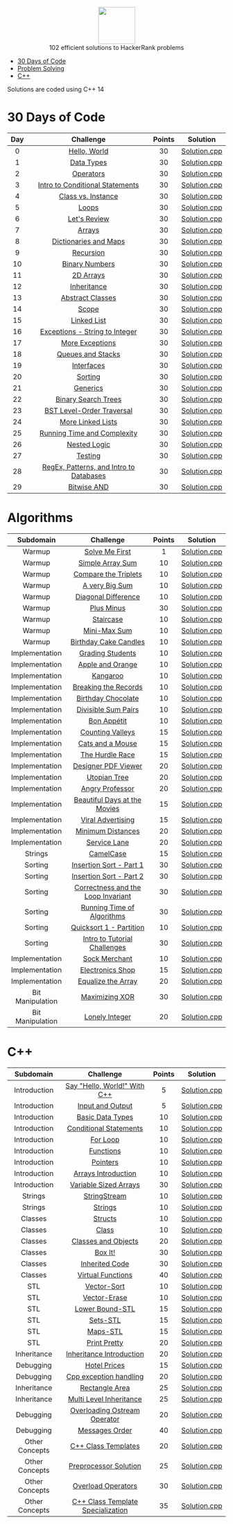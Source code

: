 <p align="center">
    <a href="https://www.hackerrank.com/arthur_favre">
        <img height=85 src="https://d3keuzeb2crhkn.cloudfront.net/hackerrank/assets/styleguide/logo_wordmark-f5c5eb61ab0a154c3ed9eda24d0b9e31.svg">
    </a>
    <br>102 efficient solutions to HackerRank problems
</p>

* [30 Days of Code](#30-days-of-code)
* [Problem Solving](#Algorithms)
* [C++](#c)


Solutions are coded using C++ 14


# 30 Days of Code

| Day |                                                Challenge                                                | Points |                                                                                   Solution                                                                                  |
|:---:|:-------------------------------------------------------------------------------------------------------:|:------:|:---------------------------------------------------------------------------------------------------------------------------------------------------------------------------:|
|  0  | [Hello, World](https://www.hackerrank.com/challenges/cpp-hello-world/problem)                                    |   30   | [Solution.cpp](https://github.com/Nedriia/Hacker_Rank_Solutions/blob/master/HackerRank_Solutions/30_Days_of_Code/Day%2000%20-%20Hello_World/Solution.cpp)                       |
|  1  | [Data Types](https://www.hackerrank.com/challenges/30-data-types/problem)                                       |   30   | [Solution.cpp](https://github.com/Nedriia/Hacker_Rank_Solutions/blob/master/HackerRank_Solutions/30_Days_of_Code/Day%2001%20-%20Data_Types/Solution.cpp)                           |
|  2  | [Operators](https://www.hackerrank.com/challenges/30-operators/problem)                                         |   30   | [Solution.cpp](https://github.com/Nedriia/Hacker_Rank_Solutions/blob/master/HackerRank_Solutions/30_Days_of_Code/Day%2002%20-%20Operators/Solution.cpp)                              |
|  3  | [Intro to Conditional Statements](https://www.hackerrank.com/challenges/30-conditional-statements/problem)      |   30   | [Solution.cpp](https://github.com/Nedriia/Hacker_Rank_Solutions/blob/master/HackerRank_Solutions/30_Days_of_Code/Day%2003%20-%20Intro_to_Conditional_Statements/Solution.cpp)  |
|  4  | [Class vs. Instance](https://www.hackerrank.com/challenges/30-class-vs-instance/problem)                        |   30   | [Solution.cpp](https://github.com/Nedriia/Hacker_Rank_Solutions/blob/master/HackerRank_Solutions/30_Days_of_Code/Day%2004%20-%20Class_vs_Instance/Solution.cpp)                 |
|  5  | [Loops](https://www.hackerrank.com/challenges/30-loops/problem)                                                 |   30   | [Solution.cpp](https://github.com/Nedriia/Hacker_Rank_Solutions/blob/master/HackerRank_Solutions/30_Days_of_Code/Day%2005%20-%20Loops/Solution.cpp)                                  |
|  6  | [Let's Review](https://www.hackerrank.com/challenges/30-review-loop/problem)                                    |   30   | [Solution.cpp](https://github.com/Nedriia/Hacker_Rank_Solutions/blob/master/HackerRank_Solutions/30_Days_of_Code/Day%2006%20-%20Lets_Review/Solution.cpp)                         |
|  7  | [Arrays](https://www.hackerrank.com/challenges/30-arrays/problem)                                               |   30   | [Solution.cpp](https://github.com/Nedriia/Hacker_Rank_Solutions/blob/master/HackerRank_Solutions/30_Days_of_Code/Day%2007%20-%20Arrays/Solution.cpp)                                 |
|  8  | [Dictionaries and Maps](https://www.hackerrank.com/challenges/30-dictionaries-and-maps/problem)                 |   30   | [Solution.cpp](https://github.com/Nedriia/Hacker_Rank_Solutions/blob/master/HackerRank_Solutions/30_Days_of_Code/Day%2008%20-%20Dictionaries_and_Maps/Solution.cpp)              |
|  9  | [Recursion](https://www.hackerrank.com/challenges/30-recursion/problem)                                         |   30   | [Solution.cpp](https://github.com/Nedriia/Hacker_Rank_Solutions/blob/master/HackerRank_Solutions/30_Days_of_Code/Day%2009%20-%20Recursion/Solution.cpp)                              |
|  10 | [Binary Numbers](https://www.hackerrank.com/challenges/30-binary-numbers/problem)                               |   30   | [Solution.cpp](https://github.com/Nedriia/Hacker_Rank_Solutions/blob/master/HackerRank_Solutions/30_Days_of_Code/Day%2010%20-%20Binary_Numbers/Solution.cpp)                       |
|  11 | [2D Arrays](https://www.hackerrank.com/challenges/30-2d-arrays/problem)                                         |   30   | [Solution.cpp](https://github.com/Nedriia/Hacker_Rank_Solutions/blob/master/HackerRank_Solutions/30_Days_of_Code/Day%2011%20-%202D_Arrays/Solution.cpp)                            |
|  12 | [Inheritance](https://www.hackerrank.com/challenges/30-inheritance/problem)                                     |   30   | [Solution.cpp](https://github.com/Nedriia/Hacker_Rank_Solutions/blob/master/HackerRank_Solutions/30_Days_of_Code/Day%2012%20-%20Inheritance/Solution.cpp)                            |
|  13 | [Abstract Classes](https://www.hackerrank.com/challenges/30-abstract-classes/problem)                           |   30   | [Solution.cpp](https://github.com/Nedriia/Hacker_Rank_Solutions/blob/master/HackerRank_Solutions/30_Days_of_Code/Day%2013%20-%20Abstract_Classes/Solution.cpp)                     |
|  14 | [Scope](https://www.hackerrank.com/challenges/30-scope/problem)                                                 |   30   | [Solution.cpp](https://github.com/Nedriia/Hacker_Rank_Solutions/blob/master/HackerRank_Solutions/30_Days_of_Code/Day%2014%20-%20Scope/Solution.cpp)                                  |
|  15 | [Linked List](https://www.hackerrank.com/challenges/30-linked-list/problem)                                     |   30   | [Solution.cpp](https://github.com/Nedriia/Hacker_Rank_Solutions/blob/master/HackerRank_Solutions/30_Days_of_Code/Day%2015%20-%20Linked_List/Solution.cpp)                          |
|  16 | [Exceptions - String to Integer](https://www.hackerrank.com/challenges/30-exceptions-string-to-integer/problem) |   30   | [Solution.cpp](https://github.com/Nedriia/Hacker_Rank_Solutions/blob/master/HackerRank_Solutions/30_Days_of_Code/Day%2016%20-%20Exceptions-String_to_Integer/Solution.cpp) |
|  17 | [More Exceptions](https://www.hackerrank.com/challenges/30-more-exceptions/problem)                             |   30   | [Solution.cpp](https://github.com/Nedriia/Hacker_Rank_Solutions/blob/master/HackerRank_Solutions/30_Days_of_Code/Day%2017%20-%20More_Exceptions/Solution.cpp)                      |
|  18 | [Queues and Stacks](https://www.hackerrank.com/challenges/30-queues-stacks/problem)                             |   30   | [Solution.cpp](https://github.com/Nedriia/Hacker_Rank_Solutions/blob/master/HackerRank_Solutions/30_Days_of_Code/Day%2018%20-%20Queues_and_Stacks/Solution.cpp)                  |
|  19 | [Interfaces](https://www.hackerrank.com/challenges/30-interfaces/problem)                                       |   30   | [Solution.cpp](https://github.com/Nedriia/Hacker_Rank_Solutions/blob/master/HackerRank_Solutions/30_Days_of_Code/Day%2019%20-%20Interfaces/Solution.cpp)                             |
|  20 | [Sorting](https://www.hackerrank.com/challenges/30-sorting/problem)                                             |   30   | [Solution.cpp](https://github.com/Nedriia/Hacker_Rank_Solutions/blob/master/HackerRank_Solutions/30_Days_of_Code/Day%2020%20-%20Sorting/Solution.cpp)                                |
|  21 | [Generics](https://www.hackerrank.com/challenges/30-generics/problem)                                           |   30   | [Solution.cpp](https://github.com/Nedriia/Hacker_Rank_Solutions/blob/master/HackerRank_Solutions/30_Days_of_Code/Day%2021%20-%20Generics/Solution.cpp)                               |
|  22 | [Binary Search Trees](https://www.hackerrank.com/challenges/30-binary-search-trees/problem)                     |   30   | [Solution.cpp](https://github.com/Nedriia/Hacker_Rank_Solutions/blob/master/HackerRank_Solutions/30_Days_of_Code/Day%2022%20-%20Binary_Search_Trees/Solution.cpp)                |
|  23 | [BST Level-Order Traversal](https://www.hackerrank.com/challenges/30-binary-trees/problem)                      |   30   | [Solution.cpp](https://github.com/Nedriia/Hacker_Rank_Solutions/blob/master/HackerRank_Solutions/30_Days_of_Code/Day%2023%20-%20BST_Level-Order_Traversal/Solution.cpp)          |
|  24 | [More Linked Lists](https://www.hackerrank.com/challenges/30-linked-list-deletion/problem)                      |   30   | [Solution.cpp](https://github.com/Nedriia/Hacker_Rank_Solutions/blob/master/HackerRank_Solutions/30_Days_of_Code/Day%2024%20-%20More_Linked_Lists/Solution.cpp)                  |
|  25 | [Running Time and Complexity](https://www.hackerrank.com/challenges/30-running-time-and-complexity/problem)     |   30   | [Solution.cpp](https://github.com/Nedriia/Hacker_Rank_Solutions/blob/master/HackerRank_Solutions/30_Days_of_Code/Day%2025%20-%20Running_Time_and_Complexity/Solution.cpp)      |
|  26 | [Nested Logic](https://www.hackerrank.com/challenges/30-nested-logic/problem)                                   |   30   | [Solution.cpp](https://github.com/Nedriia/Hacker_Rank_Solutions/blob/master/HackerRank_Solutions/30_Days_of_Code/Day%2026%20-%20Nested_Logic/Solution.cpp)                         |
|  27 | [Testing](https://www.hackerrank.com/challenges/30-testing/problem)                                             |   30   | [Solution.cpp](https://github.com/Nedriia/Hacker_Rank_Solutions/blob/master/HackerRank_Solutions/30_Days_of_Code/Day%2027%20-%20Testing/Solution.cpp)                                |
|  28 | [RegEx, Patterns, and Intro to Databases](https://www.hackerrank.com/challenges/30-regex-patterns/problem?h_r=profile)                                             |   30   | [Solution.cpp](https://github.com/Nedriia/Hacker_Rank_Solutions/blob/master/HackerRank_Solutions/30_Days_of_Code/Day%2028%20-%20RegEx_Patters_and_Intro_to_Databases/Solution.cpp)                                |
|  29 | [Bitwise AND](https://www.hackerrank.com/challenges/30-bitwise-and/problem?h_r=profile)                                             |   30   | [Solution.cpp](https://github.com/Nedriia/Hacker_Rank_Solutions/blob/master/HackerRank_Solutions/30_Days_of_Code/Day%2029%20-%20Bitwise_AND/Solution.cpp)                                |


# Algorithms

|        Subdomain        |                                                              Challenge                                                              | Points |                                                                                  Solution                                                                                 |
|:-----------------------:|:-----------------------------------------------------------------------------------------------------------------------------------:|:------:|:-------------------------------------------------------------------------------------------------------------------------------------------------------------------------:|
|         Warmup         | [Solve Me First](https://www.hackerrank.com/challenges/solve-me-first/problem)                                                         |   1   | [Solution.cpp](https://github.com/Nedriia/Hacker_Rank_Solutions/blob/master/HackerRank_Solutions/Problem_Solving/Solve_Me_First/Solution.cpp)                          |
|         Warmup         | [Simple Array Sum](https://www.hackerrank.com/challenges/simple-array-sum/problem)                                                             |   10   | [Solution.cpp](https://github.com/Nedriia/Hacker_Rank_Solutions/blob/master/HackerRank_Solutions/Problem_Solving/Simple_Array_Sum/Solution.cpp)                                    |
|         Warmup         | [Compare the Triplets](https://www.hackerrank.com/challenges/compare-the-triplets/problem)            |   10   | [Solution.cpp](https://github.com/Nedriia/Hacker_Rank_Solutions/blob/master/HackerRank_Solutions/Problem_Solving/Compare_the_Triplets/Solution.cpp)      |
|         Warmup         | [A very Big Sum](https://www.hackerrank.com/challenges/a-very-big-sum/problem)                                                                  |   10   | [Solution.cpp](https://github.com/Nedriia/Hacker_Rank_Solutions/blob/master/HackerRank_Solutions/Problem_Solving/A_very_Big_Sum/Solution.cpp)                                         |
|         Warmup         | [Diagonal Difference](https://www.hackerrank.com/challenges/diagonal-difference/problem)                                                     |   10   | [Solution.cpp](https://github.com/Nedriia/Hacker_Rank_Solutions/blob/master/HackerRank_Solutions/Problem_Solving/Diagonal_Difference/Solution.cpp)                        |
|         Warmup         | [Plus Minus](https://www.hackerrank.com/challenges/plus-minus/problem)                                                     |   30   | [Solution.cpp](https://github.com/Nedriia/Hacker_Rank_Solutions/blob/master/HackerRank_Solutions/Problem_Solving/Plus_Minus/Solution.cpp)                        |
|         Warmup         | [Staircase](https://www.hackerrank.com/challenges/staircase/problem)                                   |   10   | [Solution.cpp](https://github.com/Nedriia/Hacker_Rank_Solutions/blob/master/HackerRank_Solutions/Problem_Solving/Staircase/Solution.cpp)             |
|         Warmup         | [Mini-Max Sum](https://www.hackerrank.com/challenges/mini-max-sum/problem)                                                     |   10   | [Solution.cpp](https://github.com/Nedriia/Hacker_Rank_Solutions/blob/master/HackerRank_Solutions/Problem_Solving/Mini-Max_Sum/Solution.cpp)                       |
|         Warmup         | [Birthday Cake Candles](https://www.hackerrank.com/challenges/birthday-cake-candles/problem)                                                           |   10   | [Solution.cpp](https://github.com/Nedriia/Hacker_Rank_Solutions/blob/master/HackerRank_Solutions/Problem_Solving/Birthday_Cake_Candles/Solution.cpp)                            |
|         Implementation         | [Grading Students](https://www.hackerrank.com/challenges/grading/problem)                                                              |   10   | [Solution.cpp](https://github.com/Nedriia/Hacker_Rank_Solutions/blob/master/HackerRank_Solutions/Problem_Solving/Grading_Students/Solution.cpp)                                    |
|         Implementation         | [Apple and Orange](https://www.hackerrank.com/challenges/apple-and-orange/problem)                                                              |   10   | [Solution.cpp](https://github.com/Nedriia/Hacker_Rank_Solutions/blob/master/HackerRank_Solutions/Problem_Solving/Apple_and_Orange/Solution.cpp)                                    |
|         Implementation         | [Kangaroo](https://www.hackerrank.com/challenges/kangaroo/problem)                                                              |   10   | [Solution.cpp](https://github.com/Nedriia/Hacker_Rank_Solutions/blob/master/HackerRank_Solutions/Problem_Solving/Kangaroo/Solution.cpp)                                    |
|         Implementation         | [Breaking the Records](https://www.hackerrank.com/challenges/breaking-best-and-worst-records/problem)                                                              |   10   | [Solution.cpp](https://github.com/Nedriia/Hacker_Rank_Solutions/blob/master/HackerRank_Solutions/Problem_Solving/Breaking_the_Records/Solution.cpp)                                   |
|         Implementation         | [Birthday Chocolate](https://www.hackerrank.com/challenges/the-birthday-bar/problem)                                                       |   10   | [Solution.cpp](https://github.com/Nedriia/Hacker_Rank_Solutions/blob/master/HackerRank_Solutions/Problem_Solving/Birthday_Chocolate/Solution.cpp)                        |
|         Implementation         | [Divisible Sum Pairs](https://www.hackerrank.com/challenges/divisible-sum-pairs/problem)                                                       |   10   | [Solution.cpp](https://github.com/Nedriia/Hacker_Rank_Solutions/blob/master/HackerRank_Solutions/Problem_Solving/Divisible_Sum_Pairs/Solution.cpp)                           |
|          Implementation         | [Bon Appétit](https://www.hackerrank.com/challenges/bon-appetit/problem)                                                           |   10   | [Solution.cpp](https://github.com/Nedriia/Hacker_Rank_Solutions/blob/master/HackerRank_Solutions/Problem_Solving/Bon_Appetit/Solution.cpp)                                    |
|          Implementation         | [Counting Valleys](https://www.hackerrank.com/challenges/counting-valleys/problem)                                         |   15   | [Solution.cpp](https://github.com/Nedriia/Hacker_Rank_Solutions/blob/master/HackerRank_Solutions/Problem_Solving/Counting_Valleys/Solution.cpp)                       |
|          Implementation         | [Cats and a Mouse](https://www.hackerrank.com/challenges/cats-and-a-mouse/problem)                                                              |   15   | [Solution.cpp](https://github.com/Nedriia/Hacker_Rank_Solutions/blob/master/HackerRank_Solutions/Problem_Solving/Cats_and_a_Mouse/Solution.cpp)                                        |
|          Implementation         | [The Hurdle Race](https://www.hackerrank.com/challenges/the-hurdle-race/problem)                                      |   15   | [Solution.cpp](https://github.com/Nedriia/Hacker_Rank_Solutions/blob/master/HackerRank_Solutions/Problem_Solving/The_Hurdle_Race/Solution.cpp)                          |
|          Implementation         | [Designer PDF Viewer](https://www.hackerrank.com/challenges/designer-pdf-viewer/problem)                                                            |   20   | [Solution.cpp](https://github.com/Nedriia/Hacker_Rank_Solutions/blob/master/HackerRank_Solutions/Problem_Solving/Designer_PDF_Viewer/Solution.cpp)                                       |
|       Implementation      | [Utopian Tree](https://www.hackerrank.com/challenges/utopian-tree/problem)                                        |   20   | [Solution.cpp](https://github.com/Nedriia/Hacker_Rank_Solutions/blob/master/HackerRank_Solutions/Problem_Solving/Utopian_Tree/Solution.cpp) |
|         Implementation         | [Angry Professor](https://www.hackerrank.com/challenges/angry-professor/problem)                                                        |   20   | [Solution.cpp](https://github.com/Nedriia/Hacker_Rank_Solutions/blob/master/HackerRank_Solutions/Problem_Solving/Angry_Professor/Solution.cpp)                               |
|         Implementation         | [Beautiful Days at the Movies](https://www.hackerrank.com/challenges/beautiful-days-at-the-movies/problem)                                                                        |   15   | [Solution.cpp](https://github.com/Nedriia/Hacker_Rank_Solutions/blob/master/HackerRank_Solutions/Problem_Solving/Beautiful_Days_at_the_Movies/Solution.cpp)                                              |
|         Implementation         | [Viral Advertising](https://www.hackerrank.com/challenges/strange-advertising/problem)                                                              |   15   | [Solution.cpp](https://github.com/Nedriia/Hacker_Rank_Solutions/blob/master/HackerRank_Solutions/Problem_Solving/VIral_Advertising/Solution.cpp)                                       |
|         Implementation         | [Minimum Distances](https://www.hackerrank.com/challenges/minimum-distances/problem)                                                              |   20   | [Solution.cpp](https://github.com/Nedriia/Hacker_Rank_Solutions/blob/master/HackerRank_Solutions/Problem_Solving/Minimum_Distances/Solution.cpp)                                        |
|         Implementation         | [Service Lane](https://www.hackerrank.com/challenges/service-lane/problem)                                                          |   20   | [Solution.cpp](https://github.com/Nedriia/Hacker_Rank_Solutions/blob/master/HackerRank_Solutions/Problem_Solving/Service_Lane/Solution.cpp)                                     |
|         Strings         | [CamelCase](https://www.hackerrank.com/challenges/camelcase/problem)                                           |   15   | [Solution.cpp](https://github.com/Nedriia/Hacker_Rank_Solutions/blob/master/HackerRank_Solutions/Problem_Solving/CamelCase/Solution.cpp)                           |
|         Sorting         | [Insertion Sort - Part 1](https://www.hackerrank.com/challenges/insertionsort1/problem)                                                                       |   30   | [Solution.cpp](https://github.com/Nedriia/Hacker_Rank_Solutions/blob/master/HackerRank_Solutions/Problem_Solving/Insertion_Sort-Part_1/Solution.cpp)                                              |
|         Sorting         | [Insertion Sort - Part 2](https://www.hackerrank.com/challenges/insertionsort2/problems)                                              |   30   | [Solution.cpp](https://github.com/Nedriia/Hacker_Rank_Solutions/blob/master/HackerRank_Solutions/Problem_Solving/Insertion_Sort-Part_2/Solution.cpp)                               |
|         Sorting         | [Correctness and the Loop Invariant](https://www.hackerrank.com/challenges/correctness-invariant/problem)                                            |   30   | [Solution.cpp](https://github.com/Nedriia/Hacker_Rank_Solutions/blob/master/HackerRank_Solutions/Problem_Solving/Corectness_and_the_Loop_Invariant/Solution.cpp)                            |
|         Sorting         | [Running Time of Algorithms](https://www.hackerrank.com/challenges/runningtime/problem)                                            |   30   | [Solution.cpp](https://github.com/Nedriia/Hacker_Rank_Solutions/blob/master/HackerRank_Solutions/Problem_Solving/Running_Time_of_Algorithms/Solution.cpp)                            |
|         Sorting         | [Quicksort 1 - Partition](https://www.hackerrank.com/challenges/quicksort1/problem)                                                    |   10   | [Solution.cpp](https://github.com/Nedriia/Hacker_Rank_Solutions/blob/master/HackerRank_Solutions/Problem_Solving/Quicksort_1-Partition/Solution.cpp)                                  |
|         Sorting         | [Intro to Tutorial Challenges](https://www.hackerrank.com/challenges/tutorial-intro/problem?h_r=profile)                                                    |   30   | [Solution.cpp](https://github.com/Nedriia/Hacker_Rank_Solutions/blob/master/HackerRank_Solutions/Problem_Solving/Intro_to_Tutorial_Challenges/Solution.cpp)                                  |
|         Implementation         | [Sock Merchant](https://www.hackerrank.com/challenges/sock-merchant/problem?h_r=profile)                                                    |   10   | [Solution.cpp](https://github.com/Nedriia/Hacker_Rank_Solutions/blob/master/HackerRank_Solutions/Problem_Solving/Sock_Merchant/Solution.cpp)                                  |
|         Implementation         | [Electronics Shop](https://www.hackerrank.com/challenges/electronics-shop/problem?h_r=profile)                                                    |   15   | [Solution.cpp](https://github.com/Nedriia/Hacker_Rank_Solutions/blob/master/HackerRank_Solutions/Problem_Solving/Electronics_Shop/Solution.cpp)                                  |
|         Implementation         | [Equalize the Array](https://www.hackerrank.com/challenges/equality-in-a-array/problem?h_r=profile)                                                    |   20   | [Solution.cpp](https://github.com/Nedriia/Hacker_Rank_Solutions/blob/master/HackerRank_Solutions/Problem_Solving/Equalize_the_Array/Solution.cpp)                                  |
|         Bit Manipulation         | [Maximizing XOR](https://www.hackerrank.com/challenges/maximizing-xor/problem?h_r=profile)                                                    |   30   | [Solution.cpp](https://github.com/Nedriia/Hacker_Rank_Solutions/blob/master/HackerRank_Solutions/Problem_Solving/Maximizing_XOR/Solution.cpp)                                  |
|         Bit Manipulation         | [Lonely Integer](https://www.hackerrank.com/challenges/lonely-integer/problem?h_r=profile)                                                    |   20   | [Solution.cpp](https://github.com/Nedriia/Hacker_Rank_Solutions/blob/master/HackerRank_Solutions/Problem_Solving/Lonely_Integer/Solution.cpp)                                  |



# C++

|          Subdomain          |                                                         Challenge                                                        | Points |                                                                                         Solution                                                                                        |
|:---------------------------:|:------------------------------------------------------------------------------------------------------------------------:|:------:|:---------------------------------------------------------------------------------------------------------------------------------------------------------------------------------------:|
|         Introduction        | [Say "Hello, World!" With C++](https://www.hackerrank.com/challenges/cpp-hello-world/problem)                                                |    5   | [Solution.cpp](https://github.com/Nedriia/Hacker_Rank_Solutions/blob/master/HackerRank_Solutions/C%2B%2B/Hello_World/Solution.cpp)                                                  |
|         Introduction        | [Input and Output](https://www.hackerrank.com/challenges/cpp-input-and-output/problem)                                 |    5   | [Solution.cpp](https://github.com/Nedriia/Hacker_Rank_Solutions/blob/master/HackerRank_Solutions/C%2B%2B/Input_Output/Solution.cpp)                                       |
|         Introduction        | [Basic Data Types](https://www.hackerrank.com/challenges/c-tutorial-basic-data-types/problem)                                                       |   10   | [Solution.cpp](https://github.com/Nedriia/Hacker_Rank_Solutions/blob/master/HackerRank_Solutions/C%2B%2B/Basic_Data_Types/Solution.cpp)                                                        |
|         Introduction        | [Conditional Statements](https://www.hackerrank.com/challenges/c-tutorial-conditional-if-else/problem)                                      |   10   | [Solution.cpp](https://github.com/Nedriia/Hacker_Rank_Solutions/blob/master/HackerRank_Solutions/C%2B%2B/Conditional_Statements/Solution.cpp)                                      |
|         Introduction        | [For Loop](https://www.hackerrank.com/challenges/c-tutorial-for-loop/problem)                                   |   10   | [Solution.cpp](https://github.com/Nedriia/Hacker_Rank_Solutions/blob/master/HackerRank_Solutions/C%2B%2B/For_Loop/Solution.cpp)                                            |
|         Introduction        | [Functions](https://www.hackerrank.com/challenges/c-tutorial-functions/problem)                                                       |   10   | [Solution.cpp](https://github.com/Nedriia/Hacker_Rank_Solutions/blob/master/HackerRank_Solutions/C%2B%2B/Functions/Solution.cpp)                                                      |
|         Introduction        | [Pointers](https://www.hackerrank.com/challenges/c-tutorial-pointer/problem)                                                        |   10   | [Solution.cpp](https://github.com/Nedriia/Hacker_Rank_Solutions/blob/master/HackerRank_Solutions/C%2B%2B/Pointers/Solution.cpp)                                                     |
|         Introduction        | [Arrays Introduction](https://www.hackerrank.com/challenges/arrays-introduction/problem)                                                   |   10   | [Solution.cpp](https://github.com/Nedriia/Hacker_Rank_Solutions/blob/master/HackerRank_Solutions/C%2B%2B/Arrays_Introduction/Solution.cpp)                                                      |
|         Introduction        | [Variable Sized Arrays](https://www.hackerrank.com/challenges/variable-sized-arrays/problem)                                               |   30   | [Solution.cpp](https://github.com/Nedriia/Hacker_Rank_Solutions/blob/master/HackerRank_Solutions/C%2B%2B/Variable_Sized_Arrays/Solution.cpp)                                                    |
|         Strings        | [StringStream](https://www.hackerrank.com/challenges/c-tutorial-stringstream/problem)                     |   10   | [Solution.cpp](https://github.com/Nedriia/Hacker_Rank_Solutions/blob/master/HackerRank_Solutions/C%2B%2B/StrinStream/Solution.cpp)                                   |
|         Strings        | [Strings](https://www.hackerrank.com/challenges/c-tutorial-strings/problem)                                           |   10   | [Solution.cpp](https://github.com/Nedriia/Hacker_Rank_Solutions/blob/master/HackerRank_Solutions/C%2B%2B/Strings/Solution.cpp)                                              |
|         Classes        | [Structs](https://www.hackerrank.com/challenges/c-tutorial-struct/problem)                                           |   10   | [Solution.cpp](https://github.com/Nedriia/Hacker_Rank_Solutions/blob/master/HackerRank_Solutions/C%2B%2B/Structs/Solution.cpp)                                              |
|         Classes        | [Class](https://www.hackerrank.com/challenges/c-tutorial-class/problem)                                 |   10   | [Solution.cpp]()                                           |
|           Classes           | [Classes and Objects](https://www.hackerrank.com/challenges/classes-objects/problem)                             |    20   | [Solution.cpp](https://github.com/Nedriia/Hacker_Rank_Solutions/blob/master/HackerRank_Solutions/C%2B%2B/Class/Solution.cpp)                                              |
|           Classes           | [Box It!](https://www.hackerrank.com/challenges/box-it/problem)                                                   |    30   | [Solution.cpp](https://github.com/Nedriia/Hacker_Rank_Solutions/blob/master/HackerRank_Solutions/C%2B%2B/Box_it/Solution.cpp)                                                           |
|           Classes           | [Inherited Code](https://www.hackerrank.com/challenges/inherited-code/problem)                                         |   30   | [Solution.cpp](https://github.com/Nedriia/Hacker_Rank_Solutions/blob/master/HackerRank_Solutions/C%2B%2B/Inherited_Code/Solution.cpp)                                                    |
|           Classes           | [Virtual Functions](https://www.hackerrank.com/challenges/virtual-functions/problem)                                         |   40   | [Solution.cpp](https://github.com/Nedriia/Hacker_Rank_Solutions/blob/master/HackerRank_Solutions/C%2B%2B/Virtual_Functions/Solution.cpp)                                                    |
|           STL           | [Vector-Sort](https://www.hackerrank.com/challenges/vector-sort/problem)                                                     |   10   | [Solution.cpp](https://github.com/Nedriia/Hacker_Rank_Solutions/blob/master/HackerRank_Solutions/C%2B%2B/Vector-Sort/Solution.cpp)                                                            |
|           STL           | [Vector-Erase](https://www.hackerrank.com/challenges/vector-erase/problem)                                           |   10   | [Solution.cpp](https://github.com/Nedriia/Hacker_Rank_Solutions/blob/master/HackerRank_Solutions/C%2B%2B/Vector-Erase/Solution.cpp)                                                     |
|           STL           | [Lower Bound-STL](https://www.hackerrank.com/challenges/cpp-lower-bound/problem)                                   |   15   | [Solution.cpp](https://github.com/Nedriia/Hacker_Rank_Solutions/blob/master/HackerRank_Solutions/C%2B%2B/Lower-Bound_STL/Solution.cpp)                                                 |
|           STL           | [Sets-STL](https://www.hackerrank.com/challenges/cpp-sets/problem)                                                           |   15   | [Solution.cpp](https://github.com/Nedriia/Hacker_Rank_Solutions/blob/master/HackerRank_Solutions/C%2B%2B/Set_STL/Solution.cpp)                                                               |
|           STL           | [Maps-STL](https://www.hackerrank.com/challenges/cpp-maps/problem)                                   |   15   | [Solution.cpp](https://github.com/Nedriia/Hacker_Rank_Solutions/blob/master/HackerRank_Solutions/C%2B%2B/Maps-STL/Solution.cpp)                                   |
|           STL           | [Print Pretty](https://www.hackerrank.com/challenges/prettyprint/problem)                          |   20   | [Solution.cpp](https://github.com/Nedriia/Hacker_Rank_Solutions/blob/master/HackerRank_Solutions/C%2B%2B/Print_Pretty/Solution.cpp)                                  |
|           Inheritance           | [Inheritance Introduction](https://www.hackerrank.com/challenges/inheritance-introduction/problem)                                     |   20   | [Solution.cpp](https://github.com/Nedriia/Hacker_Rank_Solutions/blob/master/HackerRank_Solutions/C%2B%2B/Inheritance_Introduction/Solution.cpp)                                                  |
|          Debugging          | [Hotel Prices](https://www.hackerrank.com/challenges/hotel-prices/problem)                                                 |   15   | [Solution.cpp](https://github.com/Nedriia/Hacker_Rank_Solutions/blob/master/HackerRank_Solutions/C%2B%2B/Hotel_Prices/Solution.cpp)                                                        |
|          Debugging          | [Cpp exception handling](https://www.hackerrank.com/challenges/cpp-exception-handling/problem)                                                 |   20   | [Solution.cpp](https://github.com/Nedriia/Hacker_Rank_Solutions/blob/master/HackerRank_Solutions/C%2B%2B/Cpp_Exception_Handling/Solution.cpp)                                                        |
|          Inheritance          | [Rectangle Area](https://www.hackerrank.com/challenges/rectangle-area/problem)                                         |   25   | [Solution.cpp](https://github.com/Nedriia/Hacker_Rank_Solutions/blob/master/HackerRank_Solutions/C%2B%2B/Rectangle_Area/Solution.cpp)                                                  |
|        Inheritance       | [Multi Level Inheritance](https://www.hackerrank.com/challenges/multi-level-inheritance-cpp/problem)                                        |    25   | [Solution.cpp](https://github.com/Nedriia/Hacker_Rank_Solutions/blob/master/HackerRank_Solutions/C%2B%2B/Multi_Level_Inheritance/Solution.cpp)                                                |
|       Debugging       | [Overloading Ostream Operator](https://www.hackerrank.com/challenges/overloading-ostream-operator/problem)                                                     |   20   | [Solution.cpp](https://github.com/Nedriia/Hacker_Rank_Solutions/blob/master/HackerRank_Solutions/C%2B%2B/Overloading_Ostream_Operator/Solution.cpp)                                                |
|       Debugging       | [Messages Order](https://www.hackerrank.com/challenges/messages-order/problem)                                            |   40   | [Solution.cpp](https://github.com/Nedriia/Hacker_Rank_Solutions/blob/master/HackerRank_Solutions/C%2B%2B/Messages_Order/Solution.cpp)                                                  |
|       Other Concepts       | [C++ Class Templates](https://www.hackerrank.com/challenges/c-class-templates/problem)                                                   |   20   | [Solution.cpp](https://github.com/Nedriia/Hacker_Rank_Solutions/blob/master/HackerRank_Solutions/C%2B%2B/Class_Templates/Solution.cpp)                                                 |
|       Other Concepts       | [Preprocessor Solution](https://www.hackerrank.com/challenges/preprocessor-solution/problem)                                            |   25   | [Solution.cpp](https://github.com/Nedriia/Hacker_Rank_Solutions/blob/master/HackerRank_Solutions/C%2B%2B/Preprocessor_Solution/Solution.cpp)                                   |
|       Other Concepts       | [Overload Operators](https://www.hackerrank.com/challenges/overload-operators/problem)                                                             |   30   | [Solution.cpp](https://github.com/Nedriia/Hacker_Rank_Solutions/blob/master/HackerRank_Solutions/C%2B%2B/Overload_Operators/Solution.cpp)                                                      |
|       Other Concepts       | [C++ Class Template Specialization](https://www.hackerrank.com/challenges/cpp-class-template-specialization/problem)                                                             |   35   | [Solution.cpp](https://github.com/Nedriia/Hacker_Rank_Solutions/blob/master/HackerRank_Solutions/C%2B%2B/Class_Template_Specialization/Solution.cpp)                                   
